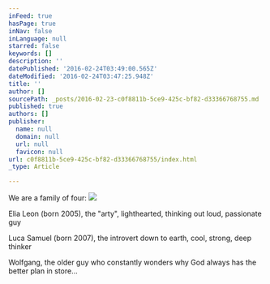 ```yaml
---
inFeed: true
hasPage: true
inNav: false
inLanguage: null
starred: false
keywords: []
description: ''
datePublished: '2016-02-24T03:49:00.565Z'
dateModified: '2016-02-24T03:47:25.948Z'
title: ''
author: []
sourcePath: _posts/2016-02-23-c0f8811b-5ce9-425c-bf82-d33366768755.md
published: true
authors: []
publisher:
  name: null
  domain: null
  url: null
  favicon: null
url: c0f8811b-5ce9-425c-bf82-d33366768755/index.html
_type: Article

---
```

We are a family of four:
![](https://the-grid-user-content.s3-us-west-2.amazonaws.com/a00d846e-031c-4f00-8198-f54cf5378075.jpg)

Elia Leon (born 2005), the "arty", lighthearted, thinking out loud, passionate guy 

Luca Samuel (born 2007), the introvert down to earth, cool, strong, deep thinker

Wolfgang, the older guy who constantly wonders why God always has the better plan in store...